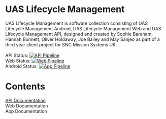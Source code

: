 # UAS Lifecycle Management
UAS Lifecycle Management is software collection consisting of UAS Lifecycle Management Android, UAS Lifecycle Management Web and UAS Lifecycle Management API, designed and created by Sophie Bareham, Hannah Bonnett, Oliver Holdaway, Joe Bailey and May Sanjeo as part of a third year client project for SNC Mission Systems UK.<br><br>
API Status: [![API Pipeline](https://git.cardiff.ac.uk/c1989132/uas-lifecycle-management/badges/dev/pipeline.svg)](https://git.cardiff.ac.uk/c1989132/uas-lifecycle-management/-/commits/dev) <br>
Web Status: [![Web Pipeline](https://git.cardiff.ac.uk/c1947381/uas-lifecycle-management-frontend/badges/dev/pipeline.svg)](https://git.cardiff.ac.uk/c1947381/uas-lifecycle-management-frontend/-/commits/dev) <br>
Android Status: [![App Pipeline](https://git.cardiff.ac.uk/c1947381/uas-lifecycle-management-android/badges/dev/pipeline.svg)](https://git.cardiff.ac.uk/c1947381/uas-lifecycle-management-android/-/commits/dev)
# Contents
[API Documentation](api/ApiREADME.md)<br>
Web Documentation<br>
App Documentation<br>

